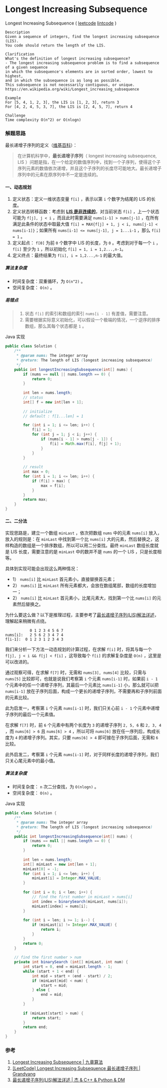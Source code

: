 # Longest Increasing Subsequence

 Longest Increasing Subsequence  ( [leetcode]()  [lintcode](http://www.lintcode.com/en/problem/longest-increasing-subsequence/) )

```
Description
Given a sequence of integers, find the longest increasing subsequence (LIS).
You code should return the length of the LIS.

Clarification
What's the definition of longest increasing subsequence?
- The longest increasing subsequence problem is to find a subsequence of a given sequence 
in which the subsequence's elements are in sorted order, lowest to highest, 
and in which the subsequence is as long as possible. 
This subsequence is not necessarily contiguous, or unique.
https://en.wikipedia.org/wiki/Longest_increasing_subsequence

Example
For [5, 4, 1, 2, 3], the LIS is [1, 2, 3], return 3
For [4, 2, 4, 5, 3, 7], the LIS is [2, 4, 5, 7], return 4

Challenge 
Time complexity O(n^2) or O(nlogn)
```

### 解题思路

最长递增子序列的定义（[维基百科](https://zh.wikipedia.org/zh-cn/%E6%9C%80%E9%95%BF%E9%80%92%E5%A2%9E%E5%AD%90%E5%BA%8F%E5%88%97)）：

> 在计算机科学中，**最长递增子序列**（ longest increasing subsequence, LIS ）问题是指，在一个给定的数值序列中，找到一个子序列，使得这个子序列元素的数值依次递增，并且这个子序列的长度尽可能地大。最长递增子序列中的元素在原序列中不一定是连续的。

#### 一、动态规划

1. 定义状态：定义一维状态变量 `f[i]` ，表示以第 `i` 个数字为结尾的 LIS 的长度。
2. 定义状态转移函数：考虑到 <u>**LIS 是非连续的**</u>，对当前状态 `f[i]` ，上一个状态可能为 `f[j], j < i` ，而且此时需要满足 `nums[i-1] > nums[j-1]` ，在所有满足此条件的状态中取最大值 `f[i] = MAX{f[j] + 1, j < i, nums[j-1] < nums[i-1]}`；如果所有 `nums[i-1] <= nums[j-1], j = 1...i-1` ，那么 `f[i] = 1` 。
3. 定义起点： `f[0]` 为前 `0` 个数字中 LIS 的长度，为 `0` 。考虑到对于每一个 `i` ， `f[i]` 至少为 `1` ，所以初始化  `f[i] = 1, i = 1,2...,n-1`。
4. 定义终点：最终结果为 `f[i], i = 1,2...,n-1` 的最大值。

##### 算法复杂度

- 时间复杂度：双重循环，为 `O(n^2)` 。
- 空间复杂度： `O(n)` 。

##### 易错点

> 1. 状态 `f[i]` 的索引和数组的索引  `nums[i - 1]` 有差值，需要注意。
> 2. 需要根据实际意义初始化，可以假设一个极端的情况，一个逆序的排序数组，那么其每个状态都是 `1` 。

Java 实现

```java
public class Solution {
    /**
     * @param nums: The integer array
     * @return: The length of LIS (longest increasing subsequence)
     */
    public int longestIncreasingSubsequence(int[] nums) {
        if (nums == null || nums.length == 0) {
            return 0;
        }
        
        int len = nums.length;
        // status
        int[] f = new int[len + 1];
        
        // initialize
        // default : f[1...len] = 1

        for (int i = 1; i <= len; i++) {
            f[i] = 1;
            for (int j = 1; j < i; j++) {
                if (nums[i - 1] > nums[j - 1]) {
                    f[i] = Math.max(f[i], f[j] + 1);
                }
            }
        }
        
        // result
        int max = 0;
        for (int i = 1; i <= len; i++) {
            if (f[i] > max) {
                max = f[i];
            }
        }
        return max;
    }
}
```



#### 二、二分法

实现思路是，建立一个数组 `minLast` ，依次把数组 `nums` 中的元素 `nums[i]` 放入，放入的规则是：在 `minLast` 中找到第一个比 `nums[i]` 大的元素，然后替换之，这样构造的数组是一个排序数组，所以可以用二分查找。最终 `minLast` 数组长度就是 LIS 长度，需要注意的是 `minLast` 中的数并不是 `nums` 的一个 LIS ，只是长度相等。

具体到实现可能会出现这么两种情况：

- 1） `nums[i]` 比 `minLast` 首元素小，直接替换首元素；
- 2） `nums[i]` 比 `minLast` 所有元素都大，会放在数组尾部，数组的长度增加一；
- 2） `nums[i]` 比 `minLast` 首元素小，比尾元素大，找到第一个比 `nums[i]` 的元素然后替换之。

为什么要这么做？以下是推理过程，主要参考了[最长递增子序列(LIS)解法详述](http://www.cppblog.com/jaysoon/articles/148382.html)，理解起来稍微有点绕。

```
           0 1 2 3 4 5 6 7 
nums[i]:   2 5 6 2 3 4 7 4
f[i-1]:  0 1 2 3 1 2 3 4 3 
```

我们来分析一下方法一动态规划的计算过程，在求解 `f[i]` 时，将其与每一个 `f[j], j < i && f[j] < f[i]` ，这导致每个 `f[i]` 的求解复杂度是 `O(n)` ，这里是可以改进的。

通过观察可得，在求解 `f[7]` 时，无需和 `nums[3], nums[4]` 比较，只需与 `nums[5]` 比较即可，也就是说我们考察第 `i` 个元素 `nums[i-1]` 时，如果前 `i - 1` 个元素中的任一个递增子序列，其最后一个元素比 `nums[i-1]` 小，那么就可以把 `nums[i-1]` 放在子序列后面，构成一个更长的递增子序列，不需要再和子序列前面的元素比较。

此为启发一，考察第 `i` 个元素 `nums[i-1]` 时，我们只关心前 `i - 1` 个元素中递增子序列的最后一个元素值。

在求解 `f[7]` 时，前 `6` 个元素中有两个长度为 `3` 的递增子序列 `2, 5, 6` 和 `2, 3, 4` ，而 `nums[6] > 6` 且 `nums[6] > 4` ，所以可将 `nums[6]` 放在任一序列后，构成长度为 `4` 的递增子序列。其实，只要 `nums[6] > 4` 即可接在子序列后面，无需和 `6` 比较。

此外启发二，考察第 `i` 个元素 `nums[i-1]` 时，对于同样长度的递增子序列，我们只关心尾元素中的最小值。

##### 算法复杂度

- 时间复杂度： `n` 次二分查找，为 `O(nlogn)` 。
- 空间复杂度： `O(n)` 。

Java 实现

```java
public class Solution {
    /**
     * @param nums: The integer array
     * @return: The length of LIS (longest increasing subsequence)
     */
    public int longestIncreasingSubsequence(int[] nums) {
        if (nums == null || nums.length == 0) {
            return 0;
        }
        
        int len = nums.length;
        int[] minLast = new int[len + 1];
        minLast[0] = -1;
        for (int i = 1; i <= len; i++) {
            minLast[i] = Integer.MAX_VALUE;
        }
        
        for (int i = 0; i < len; i++) {
            // find the first number in minLast > nums[i]
            int index = binarySearch(minLast, nums[i]);
            minLast[index] = nums[i];
        }
        
        for (int i = len; i >= 1; i--) {
            if (minLast[i] != Integer.MAX_VALUE) {
                return i;
            }
        }
        return 0;
    }
    
    // find the first number > num
    private int binarySearch (int[] minLast, int num) {
        int start = 0, end = minLast.length - 1;
        while (start + 1 < end) {
            int mid = start + (end - start) / 2;
            if (minLast[mid] < num) {
                start = mid;
            } else {
                end = mid;
            }
        }
        
        if (minLast[start] > num) {
            return start;
        }
        return end;
    }
}
```



### 参考

1. [ Longest Increasing Subsequence | 九章算法](http://www.jiuzhang.com/solutions/longest-increasing-subsequence/)
2. [[LeetCode] Longest Increasing Subsequence 最长递增子序列 | Grandyang](http://www.cnblogs.com/grandyang/p/4938187.html)
3. [最长递增子序列(LIS)解法详述 | 杰 & C++ & Python & DM](http://www.cppblog.com/jaysoon/articles/148382.html)